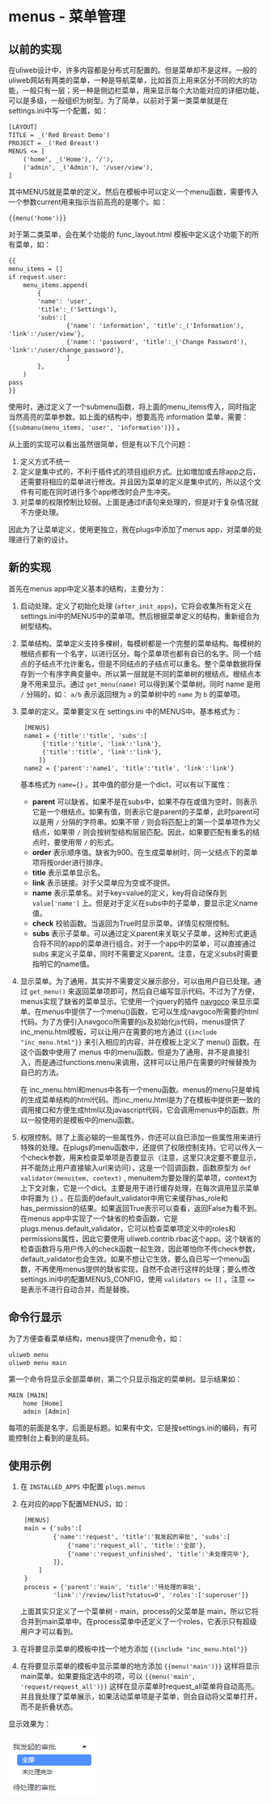 # menus - 菜单管理

## 以前的实现

在uliweb设计中，许多内容都是分布式可配置的。但是菜单却不是这样。一般的uliweb网站有两类的菜单，一种是导航菜单，比如首页上用来区分不同的大的功能，一般只有一层；另一种是侧边栏菜单，用来显示每个大功能对应的详细功能，可以是多级，一般组织为树型。为了简单，以前对于第一类菜单就是在settings.ini中写一个配置，如：

    [LAYOUT]
    TITLE = _('Red Breast Demo')
    PROJECT = _('Red Breast')
    MENUS <= [
        ('home', _('Home'), '/'),
        ('admin', _('Admin'), '/user/view'),
    ]

其中MENUS就是菜单的定义。然后在模板中可以定义一个menu函数，需要传入一个参数current用来指示当前高亮的是哪个。如：

    {{menu('home')}}

对于第二类菜单，会在某个功能的 func\_layout.html 模板中定义这个功能下的所有菜单，如：

    {{
    menu_items = []
    if request.user:
        menu_items.append(
            {
            'name': 'user',
            'title':_('Settings'),
            'subs':[
                    {'name': 'information', 'title':_('Information'), 'link':'/user/view'},
                    {'name': 'password', 'title':_('Change Password'), 'link':'/user/change_password'},
                    ]
            },
        )
    pass
    }}

使用时，通过定义了一个submenu函数，将上面的menu\_items传入，同时指定当然高亮的菜单参数。如上面的结构中，想要高亮 information 菜单，需要： `{{submanu(menu_items, 'user', 'information')}}` 。

从上面的实现可以看出虽然很简单，但是有以下几个问题：

1. 定义方式不统一
2. 定义是集中式的，不利于插件式的项目组织方式。比如増加或去除app之后，还需要将相应的菜单进行修改。并且因为菜单的定义是集中式的，所以这个文件有可能在同时进行多个app修改时会产生冲突。
3. 对菜单的权限控制比较弱。上面是通过if语句来处理的，但是对于复杂情况就不方便处理。

因此为了让菜单定义，使用更独立，我在plugs中添加了menus app，对菜单的处理进行了新的设计。

## 新的实现

首先在menus app中定义基本的结构，主要分为：

1. 启动处理。定义了初始化处理 (`after_init_apps`)，它将会收集所有定义在settings.ini中的MENUS中的菜单项。然后根据菜单定义的结构，重新组合为树型结构。
2. 菜单结构。菜单定义支持多棵树，每模树都是一个完整的菜单结构。每模树的根结点都有一个名字，以进行区分。每个菜单项也都有自已的名字。同一个结点的子结点不允许重名，但是不同结点的子结点可以重名。整个菜单数据将保存到一个有序字典变量中。所以第一层就是不同的菜单树的根结点。根结点本身不用来显示。通过 `get_menu(name)` 可以得到某个菜单树。同时 name 是用 `/` 分隔的，如： `a/b` 表示返回根为 `a` 的菜单树中的 `name` 为 `b` 的菜单项。
3. 菜单的定义。菜单要定义在 settings.ini 中的MENUS中。基本格式为：

        [MENUS]
        name1 = {'title':'title', 'subs':[
             {'title':'title', 'link':'link'},
             {'title':'title', 'link':'link'},
            ]}
        name2 = {'parent':'name1', 'title':'title', 'link':'link'}

    基本格式为 `name={}` 。其中值的部分是一个dict，可以有以下属性：

    * **parent** 可以缺省。如果不是在subs中，如果不存在或值为空时，则表示它是一个根结点。如果有值，则表示它是parent的子菜单，此时parent可以是用 `/` 分隔的字符串。如果不带 `/` 则会将匹配上的第一个菜单项作为父结点，如果带 `/` 则会按树型结构层层匹配。因此，如果要匹配有重名的结点时，要使用带 `/` 的形式。
    * **order** 表示顺序值。缺省为900。在生成菜单树时，同一父结点下的菜单项将按order进行排序。
    * **title** 表示菜单显示名。
    * **link** 表示链接。对于父菜单应为空或不提供。
    * **name** 表示菜单名。对于key=value的定义，key将自动保存到 `value['name']` 上。但是对于定义在subs中的子菜单，要显示定义name值。
    * **check** 校验函数。当返回为True时显示菜单。详情见权限控制。
    * **subs** 表示子菜单。可以通过定义parent来关联父子菜单，这种形式更适合将不同的app的菜单进行组合。对于一个app中的菜单，可以直接通过 subs 来定义子菜单，同时不需要定义parent。注意，在定义subs时需要指明它的name值。

4. 显示菜单。为了通用，其实并不需要定义展示部分，可以由用户自已处理。通过 `get_menu()` 来返回菜单项即可，然后自已编写显示代码。不过为了方便，menus实现了缺省的菜单显示。它使用一个jquery的插件 [navgoco][1] 来显示菜单。在menus中提供了一个menu()函数，它可以生成navgoco所需要的html代码。为了方便引入navgoco所需要的js及初始化js代码，menus提供了inc_menu.html模板，可以让用户在需要的地方通过 `{{include "inc_menu.html"}}` 来引入相应的内容，并在模板上定义了 menu() 函数。在这个函数中使用了 menus 中的menu函数。但是为了通用，并不是直接引入，而是通过functions.menu来调用，这样可以让用户在需要的时候替換为自已的方法。

    在 inc\_menu.html和menus中各有一个menu函数。menus的menu只是单纯的生成菜单结构的html代码。而inc\_menu.html是为了在模板中提供更一致的调用接口和方便生成html以及javascript代码，它会调用menus中的函数。所以一般使用的是模板中的menu函数。

5. 权限控制。除了上面必输的一些属性外，你还可以自已添加一些属性用来进行特殊的处理。在plugs的menu函数中，还提供了权限控制支持。它可以传入一个check参数，用来检查菜单项是否要显示（注意，这里只决定要不要显示，并不能防止用户直接输入url来访问），这是一个回调函数，函数原型为 `def validator(menuitem, context)` , menuitem为要处理的菜单项，context为上下文对象，它是一个dict。主要是用于进行缓存处理，在每次调用显示菜单中将置为 `{}` 。在后面的default\_validator中用它来缓存has\_role和has\_permission的结果。如果返回True表示可以查看，返回False为看不到。在menus app中实现了一个缺省的检查函数，它是 plugs.menus.default\_validator，它可以检查菜单项定义中的roles和permissions属性，因此它要使用 uliweb.contrib.rbac这个app。这个缺省的检查函数将与用户传入的check函数一起生效，因此哪怕你不传check参数，default\_validator也会生效。如果不想让它生效，要么自已写一个menu函数，不再使用menus提供的缺省实现，自然不会进行这样的处理；要么修改settings.ini中的配置MENUS_CONFIG，使用 `validators <= []` 。注意 `<=` 是表示不进行自动合并，而是替換。

## 命令行显示

为了方便查看菜单结构，menus提供了menu命令，如：

    uliweb menu
    uliweb menu main
    
第一个命令将显示全部菜单树，第二个只显示指定的菜单树。显示结果如：

    MAIN [MAIN]
        home [Home]
        admin [Admin]

每项的前面是名字，后面是标题。如果有中文，它是按settings.ini的编码，有可能控制台上看到的是乱码。

## 使用示例

1. 在 `INSTALLED_APPS` 中配置 `plugs.menus`
2. 在对应的app下配置MENUS，如：

        [MENUS]
        main = {'subs':[
                {'name':'request', 'title':'我发起的审批', 'subs':[
                    {'name':'request_all', 'title':'全部'},
                    {'name':'request_unfinished', 'title':'未处理完毕'},
                ]},
            ]
        }
        process = {'parent':'main', 'title':'待处理的审批',
                'link':'/review/list?status=0', 'roles':['superuser']}

   上面其实只定义了一个菜单树 - main，process的父菜单是 main，所以它将合并到main菜单中。在process菜单中还定义了一个roles，它表示只有超级用户才可以看到。
3. 在将要显示菜单的模板中找一个地方添加 `{{include "inc_menu.html"}}`
4. 在将要显示菜单的模板中显示菜单的地方添加 `{{menu('main')}}` 这样将显示main菜单。如果要指定选中的项，可以 `{{menu('main', 'request/request_all')}}` 这样在显示菜单时request\_all菜单将自动高亮。并且我处理了菜单展示，如果活动菜单项是子菜单，则会自动将父菜单打开，而不是折叠状态。

显示效果为：

![在此输入图片描述](../_static/menus_app.png)


 [1]: https://github.com/tefra/navgoco
